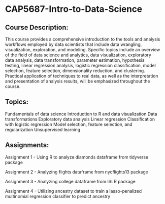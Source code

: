 # CAP5687-Intro-to-Data-Science

## Course Description: 

This course provides a comprehensive introduction to the tools and analysis workflows employed by data scientists that include data wrangling, visualization, exploration, and modeling. Specific topics include an overview of the field of data science and analytics, data visualization, exploratory data analysis, data transformation, parameter estimation, hypothesis testing, linear regression analysis, logistic regression classification, model selection, feature selection, dimensionality reduction, and clustering. Practical application of techniques to real data, as well as the interpretation and presentation of analysis results, will be emphasized throughout the course.

## Topics: 

Fundamentals of data science
Introduction to R and data visualization
Data transformations
Exploratory data analysis
Linear regression
Classification with logistic regression
Model selection, feature selection, and regularization
Unsupervised learning

## Assignments: 

Assignment 1 - Using R to analyze diamonds dataframe from tidyverse package

Assignment 2 - Analyzing flights dataframe from nycflights13 package

Assignment 3 - Analyzing college dataframe from ISLR package

Assignment 4 - Utilizing ancestry dataset to train a lasso-penalized multinomial regression classifier to predict ancestry
